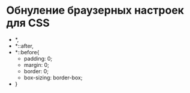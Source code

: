 # Обнуление браузерных настроек для CSS
- *,
- *::after,
- *::before{
   - padding: 0;
   - margin: 0;
   - border: 0;
   - box-sizing: border-box;
- }
